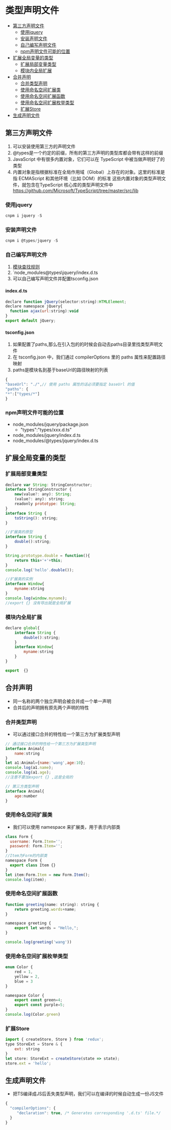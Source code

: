 # 类型声明文件
- [第三方声明文件](#第三方声明文件)
    - [使用jquery](#使用jquery)
    - [安装声明文件](#安装声明文件)
    - [自己编写声明文件](#自己编写声明文件)
    - [npm声明文件可能的位置](#npm声明文件可能的位置)
- [扩展全局变量的类型](#扩展全局变量的类型)
    - [扩展局部变量类型](#扩展局部变量类型)
    - [模块内全局扩展](#模块内全局扩展)
- [合并声明](#合并声明)
    - [合并类型声明](#合并类型声明)
    - [使用命名空间扩展类](#使用命名空间扩展类)
    - [使用命名空间扩展函数](#使用命名空间扩展函数)
    - [使用命名空间扩展枚举类型](#使用命名空间扩展枚举类型)
    - [扩展Store](#扩展Store)
- [生成声明文件](#生成声明文件)

## 第三方声明文件
1. 可以安装使用第三方的声明文件
2. @types是一个约定的前缀，所有的第三方声明的类型库都会带有这样的前缀
3. JavaScript 中有很多内置对象，它们可以在 TypeScript 中被当做声明好了的类型
4. 内置对象是指根据标准在全局作用域（Global）上存在的对象。这里的标准是指 ECMAScript 和其他环境（比如 DOM）的标准
这些内置对象的类型声明文件，就包含在TypeScript 核心库的类型声明文件中 https://github.com/Microsoft/TypeScript/tree/master/src/lib

### 使用jquery
```javascript
cnpm i jquery -S
```

### 安装声明文件
```javascript
cnpm i @types/jquery -S
```

### 自己编写声明文件
1. [模块查找规则](https://www.tslang.cn/docs/handbook/module-resolution.html)
2. `node_modules\@types\jquery/index.d.ts
3. 可以自己编写声明文件并配置tsconfig.json

#### index.d.ts
```javascript
declare function jQuery(selector:string):HTMLElement;
declare namespace jQuery{
  function ajax(url:string):void
}
export default jQuery;
```
#### tsconfig.json
1. 如果配置了paths,那么在引入包的的时候会自动去paths目录里找类型声明文件
2. 在 tsconfig.json 中，我们通过 compilerOptions 里的 paths 属性来配置路径映射
3. paths是模块名到基于baseUrl的路径映射的列表

```javascript
{
"baseUrl": "./",// 使用 paths 属性的话必须要指定 baseUrl 的值
"paths": {
"*":["types/*"]
}
```

### npm声明文件可能的位置
- node_modules/jquery/package.json
    - "types":"types/xxx.d.ts"
- node_modules/jquery/index.d.ts
- node_modules/@types/jquery/index.d.ts

## 扩展全局变量的类型

### 扩展局部变量类型
```javascript
declare var String: StringConstructor;
interface StringConstructor {
    new(value?: any): String;
    (value?: any): string;
    readonly prototype: String;
}
interface String {
    toString(): string;
}
```

```javascript
//扩展类的原型
interface String {
    double():string;
}

String.prototype.double = function(){
    return this+'+'+this;
}
console.log('hello'.double());

//扩展类的实例
interface Window{
    myname:string
}
console.log(window.myname);
//export {} 没有导出就是全局扩展
```

### 模块内全局扩展

```javascript
declare global{
    interface String {
        double():string;
    }
    interface Window{
        myname:string
    }
}

export  {}
```

## 合并声明
- 同一名称的两个独立声明会被合并成一个单一声明
- 合并后的声明拥有原先两个声明的特性

### 合并类型声明
- 可以通过接口合并的特性给一个第三方为扩展类型声明
```javascript
// 通过接口合并的特性给一个第三方为扩展类型声明
interface Animal{
    name:string
}
let a1:Animal={name:'wang',age:10};
console.log(a1.name);
console.log(a1.age);
//注意不要加export {} ,这是全局的
```

```javascript
// 第三方类型声明
interface Animal{
    age:number
}
```

### 使用命名空间扩展类
- 我们可以使用 namespace 来扩展类，用于表示内部类
```javascript
class Form {
  username: Form.Item='';
  password: Form.Item='';
}
//Item为Form的内部类
namespace Form {
  export class Item {}
}
let item:Form.Item = new Form.Item();
console.log(item);
```

### 使用命名空间扩展函数

```javascript
function greeting(name: string): string {
    return greeting.words+name;
}

namespace greeting {
    export let words = "Hello,";
}

console.log(greeting('wang'))
```

### 使用命名空间扩展枚举类型 

```javascript
enum Color {
    red = 1,
    yellow = 2,
    blue = 3
}

namespace Color {
    export const green=4;
    export const purple=5;
}
console.log(Color.green)
```

### 扩展Store

```javascript
import { createStore, Store } from 'redux';
type StoreExt = Store & {
    ext: string
}
let store: StoreExt = createStore(state => state);
store.ext = 'hello';
```

## 生成声明文件
- 把TS编译成JS后丢失类型声明，我们可以在编译的时候自动生成一份JS文件

```javascript
{
  "compilerOptions": {
     "declaration": true, /* Generates corresponding '.d.ts' file.*/
  }
}
```
